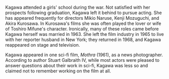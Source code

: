 <!-- Kyoko Kagawa -->

Kagawa attended a girls' school during the war. Not satisfied with her prospects following graduation, Kagawa left it behind to pursue acting. She has appeared frequently for directors Mikio Naruse, Kenji Mozuguchi, and Akira Kurosawa. In Kurosawa's films she was often played the lover or wife of Toshiro Mifune's character. Ironically, many of these roles came before Kagawa herself was married in 1963. She left the film industry in 1965 to live with her reporter husband in New York; they returned in 1968, and Kagawa reappeared on stage and television.

Kagawa appeared in one sci-fi film, _Mothra_ (1961), as a news photographer. According to author Stuart Galbraith IV, while most actors were pleased to answer questions about their work in sci-fi, Kagawa was less so and claimed not to remember working on the film at all.